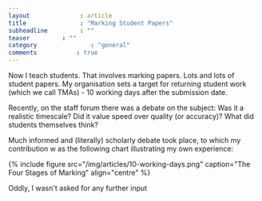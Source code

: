 ```yaml
---
layout              : article
title               : "Marking Student Papers"
subheadline         : ""
teaser         : ""
category               : "general"
comments           : true
---
```

Now I teach students. That involves marking papers. Lots and lots of student papers.
My organisation sets a target for returning student work (which we call TMAs) - 10 working days after the submission date.

Recently, on the staff forum there was a debate on the subject: Was it a realistic
timescale? Did it value speed over quality (or accuracy)? What did students themselves think?

Much informed and (literally) scholarly debate took place, to which my contribution w
as the following chart illustrating my own experience:

{% include figure src="/img/articles/10-working-days.png" caption="The Four Stages of Marking" align="centre" %}

Oddly, I wasn't asked for any further input
